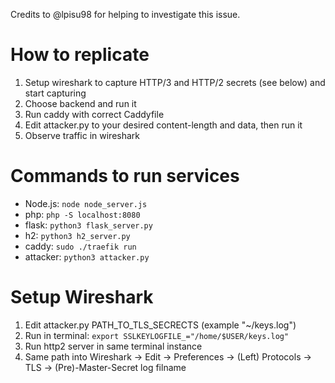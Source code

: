 Credits to @lpisu98 for helping to investigate this issue.

# How to replicate

 1. Setup wireshark to capture HTTP/3 and HTTP/2 secrets (see below) and start capturing
 2. Choose backend and run it
 3. Run caddy with correct Caddyfile
 4. Edit attacker.py to your desired content-length and data, then run it
 5. Observe traffic in wireshark

# Commands to run services

 - Node.js: `node node_server.js`
 - php: `php -S localhost:8080`
 - flask: `python3 flask_server.py`
 - h2: `python3 h2_server.py`
 - caddy: `sudo ./traefik run`
 - attacker: `python3 attacker.py`

# Setup Wireshark

 1. Edit attacker.py PATH_TO_TLS_SECRECTS (example "~/keys.log")
 2. Run in terminal: `export SSLKEYLOGFILE_="/home/$USER/keys.log"`
 3. Run http2 server in same terminal instance
 4. Same path into Wireshark -> Edit -> Preferences -> (Left) Protocols -> TLS -> (Pre)-Master-Secret log filname
